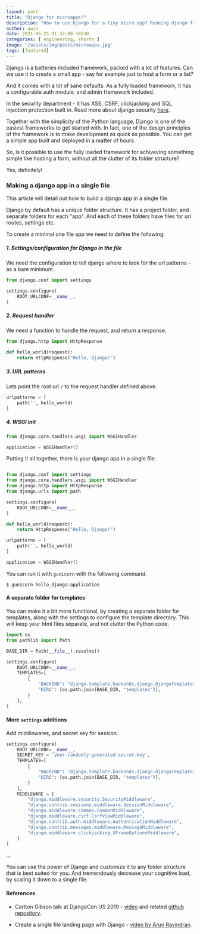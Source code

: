 ```yaml
---
layout: post
title: "Django for microapps?"
description: "How to use Django for a tiny micro app? Running django from a single file."
author: awin
date: 2021-06-25 01:32:00 +0530
categories: [ engineering, shorts ]
image: "/assets/img/posts/microapps.jpg"
tags: [featured]
---
```


Django is a batteries included framework, packed with a lot of features. Can we use it to create a small app - say for example just to host a form or a list?


<!-- more -->

And it comes with a lot of sane defaults. As a fully loaded framework, it has a configurable auth module, and admin framework included.

In the security department - it has XSS, CSRF, clickjacking and SQL injection protection built in. Read more about django security [here](https://docs.djangoproject.com/en/3.2/topics/security/).

Together with the simplicity of the Python language, Django is one of the easiest frameworks to get started with. In fact, one of the design principles of the framework is to make development as quick as possible. You can get a simple app built and deployed in a matter of hours.

So, is it possible to use the fully loaded framework for achiveving something simple like hosting a form, without all the clutter of its folder structure?

Yes, definitely!

### Making a django app in a single file

This article will detail out how to build a django app in a single file.

Django by default has a unique folder structure. It has a project folder, and separate folders for each "app". And each of these folders have files for url routes, settings etc.

To create a minimal one file app we need to define the following:

##### 1. Settings/configuration for Django in the file
We need the configuration to tell django where to look for the url patterns - as a bare minimum.

```python
from django.conf import settings

settings.configure(
    ROOT_URLCONF=__name__,
)
```

##### 2. Request handler
We need a function to handle the request, and return a response.

```python
from django.http import HttpResponse

def hello_world(request):
    return HttpResponse("Hello, Django!")

```

##### 3. URL patterns

Lets point the root url `/` to the request handler defined above.

```python
urlpatterns = [
    path('', hello_world)
]

```

##### 4. WSGI init
```python
from django.core.handlers.wsgi import WSGIHandler

application = WSGIHandler()

```

Putting it all together, there is your django app in a single file.

```python

from django.conf import settings
from django.core.handlers.wsgi import WSGIHandler
from django.http import HttpResponse
from django.urls import path

settings.configure(
    ROOT_URLCONF=__name__,
)

def hello_world(request):
    return HttpResponse("Hello, Django!")

urlpatterns = [
    path('', hello_world)
]

application = WSGIHandler()

```

You can run it with `gunicorn` with the following command.
```shell
$ gunicorn hello_django:application

```

#### A separate folder for templates

You can make it a bit more functional, by creating a separate folder for templates, along with the settings to configure the template directory. This will keep your html files separate, and not clutter the Python code.

```python
import os
from pathlib import Path

BASE_DIR = Path(__file__).resolve()

settings.configure(
    ROOT_URLCONF=__name__,
    TEMPLATES=[
        {
            "BACKEND": "django.template.backends.django.DjangoTemplates",
            "DIRS": [os.path.join(BASE_DIR, "templates")],
        }
    ],
)

```

#### More `settings` additions

Add middlewares, and secret key for session.

```python
settings.configure(
    ROOT_URLCONF=__name__,
    SECRET_KEY = 'your-randomly-generated-secret-key',
    TEMPLATES=[
        {
            "BACKEND": "django.template.backends.django.DjangoTemplates",
            "DIRS": [os.path.join(BASE_DIR, "templates")],
        }
    ],
    MIDDLEWARE = [
        "django.middleware.security.SecurityMiddleware",
        "django.contrib.sessions.middleware.SessionMiddleware",
        "django.middleware.common.CommonMiddleware",
        "django.middleware.csrf.CsrfViewMiddleware",
        "django.contrib.auth.middleware.AuthenticationMiddleware",
        "django.contrib.messages.middleware.MessageMiddleware",
        "django.middleware.clickjacking.XFrameOptionsMiddleware",
    ]
)

```
<div class='divider'>...</div>

You can use the power of Django and customize it to any folder structure that is best suited for you. And tremendously decrease your cognitive load, by scaling it down to a single file.


#### References

- Carlton Gibson talk at DjangoCon US 2019 - [video](https://www.youtube.com/watch?v=w9cYEovduWI) and related [github repository](https://github.com/wsvincent/django-microframework).

- Create a single file landing page with Django - [video by Arun Ravindran](https://www.youtube.com/watch?v=7XNChGGoBf0).
